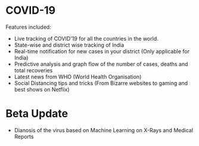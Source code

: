 # COVID-19

Features included:
- Live tracking of COVID'19 for all the countries in the world.
- State-wise and district wise tracking of India 
- Real-time notification for new cases in your district (Only applicable for India)
- Predictive analysis and graph flow of the number of cases, deaths and total recoveries
- Latest news from WHO (World Health Organisation)
- Social Distancing tips and tricks (From Bizarre websites to gaming and best shows on Netflix)


# Beta Update
- Dianosis of the virus based on Machine Learning on X-Rays and Medical Reports
